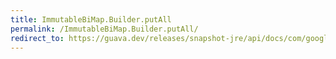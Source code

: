 ```yaml
---
title: ImmutableBiMap.Builder.putAll
permalink: /ImmutableBiMap.Builder.putAll/
redirect_to: https://guava.dev/releases/snapshot-jre/api/docs/com/google/common/collect/ImmutableBiMap.Builder.html#putAll-java.util.Map-
---
```

